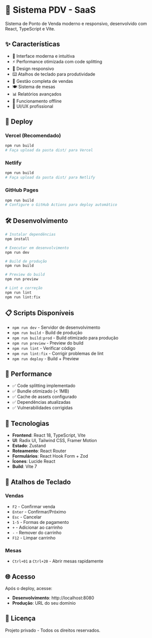 # 🚀 Sistema PDV - SaaS

Sistema de Ponto de Venda moderno e responsivo, desenvolvido com React, TypeScript e Vite.

## ✨ Características

- 🎯 Interface moderna e intuitiva
- ⚡ Performance otimizada com code splitting
- 📱 Design responsivo
- ⌨️ Atalhos de teclado para produtividade
- 🛒 Gestão completa de vendas
- 🍽️ Sistema de mesas
- 📊 Relatórios avançados
- 🔄 Funcionamento offline
- 🎨 UI/UX profissional

## 🚀 Deploy

### Vercel (Recomendado)
```bash
npm run build
# Faça upload da pasta dist/ para Vercel
```

### Netlify
```bash
npm run build
# Faça upload da pasta dist/ para Netlify
```

### GitHub Pages
```bash
npm run build
# Configure o GitHub Actions para deploy automático
```

## 🛠️ Desenvolvimento

```bash
# Instalar dependências
npm install

# Executar em desenvolvimento
npm run dev

# Build de produção
npm run build

# Preview do build
npm run preview

# Lint e correção
npm run lint
npm run lint:fix
```

## 📋 Scripts Disponíveis

- `npm run dev` - Servidor de desenvolvimento
- `npm run build` - Build de produção
- `npm run build:prod` - Build otimizado para produção
- `npm run preview` - Preview do build
- `npm run lint` - Verificar código
- `npm run lint:fix` - Corrigir problemas de lint
- `npm run deploy` - Build + Preview

## 🎯 Performance

- ✅ Code splitting implementado
- ✅ Bundle otimizado (< 1MB)
- ✅ Cache de assets configurado
- ✅ Dependências atualizadas
- ✅ Vulnerabilidades corrigidas

## 🔧 Tecnologias

- **Frontend**: React 18, TypeScript, Vite
- **UI**: Radix UI, Tailwind CSS, Framer Motion
- **Estado**: Zustand
- **Roteamento**: React Router
- **Formulários**: React Hook Form + Zod
- **Ícones**: Lucide React
- **Build**: Vite 7

## 📱 Atalhos de Teclado

### Vendas
- `F2` - Confirmar venda
- `Enter` - Confirmar/Próximo
- `Esc` - Cancelar
- `1-5` - Formas de pagamento
- `+` - Adicionar ao carrinho
- `-` - Remover do carrinho
- `F12` - Limpar carrinho

### Mesas
- `Ctrl+01` a `Ctrl+20` - Abrir mesas rapidamente

## 🌐 Acesso

Após o deploy, acesse:
- **Desenvolvimento**: http://localhost:8080
- **Produção**: URL do seu domínio

## 📄 Licença

Projeto privado - Todos os direitos reservados.